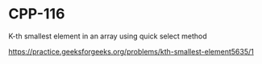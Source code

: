 # CPP-116
K-th smallest element in an array using quick select method




https://practice.geeksforgeeks.org/problems/kth-smallest-element5635/1
